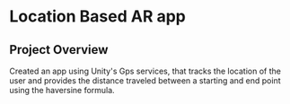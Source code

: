 # Location Based AR app

## Project Overview
Created an app using Unity's Gps services, that tracks the location of the user and provides the distance traveled between a starting and end point using the haversine formula.
